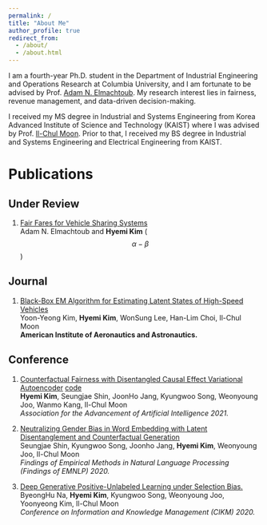 ```yaml
---
permalink: /
title: "About Me"
author_profile: true
redirect_from: 
  - /about/
  - /about.html
---
```


I am a fourth-year Ph.D. student in the Department of Industrial Engineering and Operations Research at Columbia University, and I am fortunate to be advised by Prof. [Adam N. Elmachtoub](https://www.columbia.edu/~ae2516/). My research interest lies in fairness, revenue management, and data-driven decision-making.

I received my MS degree in Industrial and Systems Engineering from Korea Advanced Institute of Science and Technology (KAIST) where I was advised by Prof. [Il-Chul Moon](https://aai.kaist.ac.kr/). Prior to that, I received my BS degree in Industrial and Systems Engineering and Electrical Engineering from KAIST.

Publications
======
## Under Review
1. [Fair Fares for Vehicle Sharing Systems](https://papers.ssrn.com/sol3/papers.cfm?abstract_id=4699813)  
Adam N. Elmachtoub and **Hyemi Kim** ($$\alpha - \beta$$)

## Journal
1. [Black-Box EM Algorithm for Estimating Latent States of High-Speed Vehicles](https://arc.aiaa.org/doi/10.2514/1.I010831)  
Yoon-Yeong Kim, **Hyemi Kim**, WonSung Lee, Han-Lim Choi, Il-Chul Moon  
__American Institute of Aeronautics and Astronautics.__

## Conference
1. [Counterfactual Fairness with Disentangled Causal Effect Variational Autoencoder](https://cdn.aaai.org/ojs/16990/16990-13-20484-1-2-20210518.pdf) [code](https://github.com/HyemiK1m/DCEVAE)  
**Hyemi Kim**, Seungjae Shin, JoonHo Jang, Kyungwoo Song, Weonyoung Joo, Wanmo Kang, Il-Chul Moon  
_Association for the Advancement of Artificial Intelligence 2021._
 
1. [Neutralizing Gender Bias in Word Embedding with Latent Disentanglement and Counterfactual Generation](https://aclanthology.org/2020.findings-emnlp.280.pdf)  
Seungjae Shin, Kyungwoo Song, Joonho Jang, **Hyemi Kim**, Weonyoung Joo, Il-Chul Moon  
_Findings of Empirical Methods in Natural Language Processing (Findings of EMNLP) 2020._
 
1. [Deep Generative Positive-Unlabeled Learning under Selection Bias.](https://dl.acm.org/doi/pdf/10.1145/3340531.3411971)  
ByeongHu Na, **Hyemi Kim**, Kyungwoo Song, Weonyoung Joo, Yoonyeong Kim, Il-Chul Moon  
_Conference on Information and Knowledge Management (CIKM) 2020._
